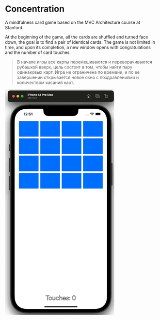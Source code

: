 # Concentration
A mindfulness card game based on the MVC Architecture course at Stanford. 

At the beginning of the game, all the cards are shuffled and turned face down, the goal is to find a pair of identical cards. The game is not limited in time, and upon its completion, a new window opens with congratulations and the number of card touches.

> В начале игры все карты перемешиваются и переворачиваются рубашкой вверх, цель состоит в том, чтобы найти пару одинаковых карт. Игра не ограничена по времени, и по ее завершении открывается новое окно с поздравлениями и количеством касаний карт.

![gif concentration](https://github.com/lcorinna/Concentration/blob/main/gif%20concentration.gif)
